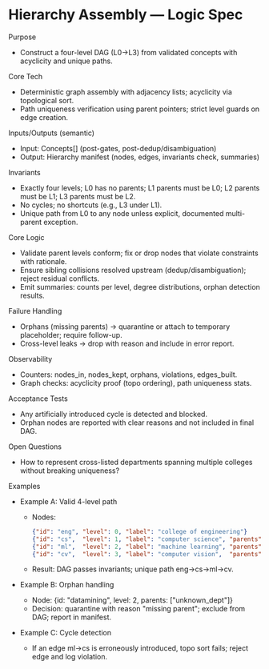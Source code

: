 # Hierarchy Assembly — Logic Spec

Purpose
- Construct a four-level DAG (L0→L3) from validated concepts with acyclicity and unique paths.

Core Tech
- Deterministic graph assembly with adjacency lists; acyclicity via topological sort.
- Path uniqueness verification using parent pointers; strict level guards on edge creation.

Inputs/Outputs (semantic)
- Input: Concepts[] (post-gates, post-dedup/disambiguation)
- Output: Hierarchy manifest (nodes, edges, invariants check, summaries)

Invariants
- Exactly four levels; L0 has no parents; L1 parents must be L0; L2 parents must be L1; L3 parents must be L2.
- No cycles; no shortcuts (e.g., L3 under L1).
- Unique path from L0 to any node unless explicit, documented multi-parent exception.

Core Logic
- Validate parent levels conform; fix or drop nodes that violate constraints with rationale.
- Ensure sibling collisions resolved upstream (dedup/disambiguation); reject residual conflicts.
- Emit summaries: counts per level, degree distributions, orphan detection results.

Failure Handling
- Orphans (missing parents) → quarantine or attach to temporary placeholder; require follow-up.
- Cross-level leaks → drop with reason and include in error report.

Observability
- Counters: nodes_in, nodes_kept, orphans, violations, edges_built.
- Graph checks: acyclicity proof (topo ordering), path uniqueness stats.

Acceptance Tests
- Any artificially introduced cycle is detected and blocked.
- Orphan nodes are reported with clear reasons and not included in final DAG.

Open Questions
- How to represent cross-listed departments spanning multiple colleges without breaking uniqueness?

Examples
- Example A: Valid 4-level path
  - Nodes:
    ```json
    {"id": "eng", "level": 0, "label": "college of engineering"}
    {"id": "cs",  "level": 1, "label": "computer science", "parents": ["eng"]}
    {"id": "ml",  "level": 2, "label": "machine learning", "parents": ["cs"]}
    {"id": "cv",  "level": 3, "label": "computer vision",  "parents": ["ml"]}
    ```
  - Result: DAG passes invariants; unique path eng→cs→ml→cv.

- Example B: Orphan handling
  - Node: {id: "datamining", level: 2, parents: ["unknown_dept"]}
  - Decision: quarantine with reason "missing parent"; exclude from DAG; report in manifest.

- Example C: Cycle detection
  - If an edge ml→cs is erroneously introduced, topo sort fails; reject edge and log violation.
